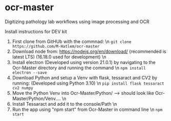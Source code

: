 # ocr-master

Digitizing pathology lab workflows using image processing and OCR

Install instructions for DEV kit
1. First clone from GitHUb with the commnad: \n
    ```git clone https://github.com/M-Hatlem/ocr-master```
2. Download node from: https://nodejs.org/en/download/ (recommended is latest LTS) (16.18.0 used for development) \n
3. Install electron (Developed using version 21.0.1) by navigating to the Ocr-Master directory and running the command \n
    ```npm install electron --save```
4. Download Python and setup a Venv with flask, tessaract and CV2 by running: (Developed using Python 3.10) \n
    ```pip install flask tessaract cv2 numpy```
5. Move the Python Venv into Ocr-Master/Python/ --> should look like Ocr-Master/Python/Venv.... \n
6. Install Tessaract and add it to the console/Path \n
7. Run the app using "npm start" from Ocr-Master in command line \n
    ```npm start```
